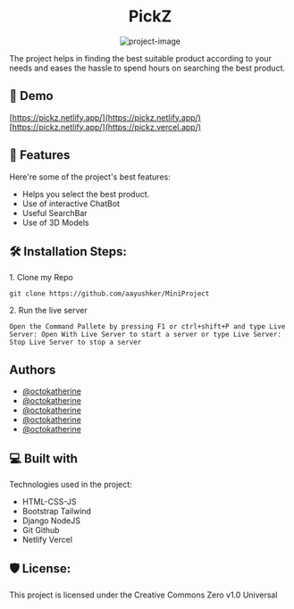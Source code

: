 <h1 align="center" id="title">PickZ</h1>

<p align="center"><img src="https://socialify.git.ci/aayushker/MiniProject/image?description=1&amp;descriptionEditable=PickZ&amp;name=1&amp;owner=1&amp;pattern=Circuit%20Board&amp;theme=Light" alt="project-image"></p>

<p id="description">The project helps in finding the best suitable product according to your needs and eases the hassle to spend hours on searching the best product.</p>

<h2>🚀 Demo</h2>

[https://pickz.netlify.app/](https://pickz.netlify.app/)
[https://pickz.netlify.app/](https://pickz.vercel.app/)
  
  
<h2>🧐 Features</h2>

Here're some of the project's best features:

*   Helps you select the best product.
*   Use of interactive ChatBot
*   Useful SearchBar
*   Use of 3D Models

<h2>🛠️ Installation Steps:</h2>

<p>1. Clone my Repo</p>

```
git clone https://github.com/aayushker/MiniProject
```

<p>2. Run the live server</p>

```
Open the Command Pallete by pressing F1 or ctrl+shift+P and type Live Server: Open With Live Server to start a server or type Live Server: Stop Live Server to stop a server
```
## Authors

- [@octokatherine](https://www.github.com/aayushraghav93)
- [@octokatherine](https://www.github.com/AkshatSrivastav08)
- [@octokatherine](https://www.github.com/Anshika0504)
- [@octokatherine](https://www.github.com/B16y)
- [@octokatherine](https://www.github.com/gauravdaultani)
  
  
<h2>💻 Built with</h2>

Technologies used in the project:

*   HTML-CSS-JS
*   Bootstrap Tailwind
*   Django NodeJS
*   Git Github
*   Netlify Vercel

<h2>🛡️ License:</h2>

This project is licensed under the Creative Commons Zero v1.0 Universal
